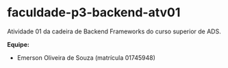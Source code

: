 # faculdade-p3-backend-atv01
Atividade 01 da cadeira de Backend Frameworks do curso superior de ADS.

**Equipe:**
- Emerson Oliveira de Souza (matrícula 01745948)
